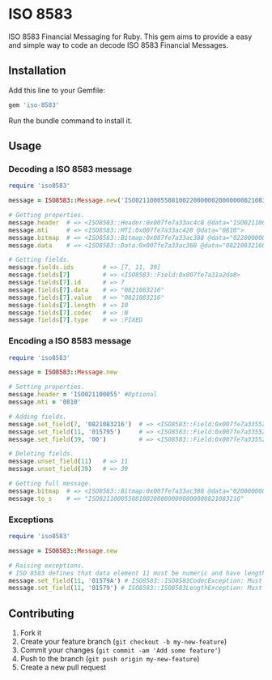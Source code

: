 # ISO 8583
ISO 8583 Financial Messaging for Ruby. This gem aims to provide a easy
and simple way to code an decode ISO 8583 Financial Messages.


## Installation
Add this line to your Gemfile:
```ruby
gem 'iso-8583'
```
Run the bundle command to install it.


## Usage
### Decoding a ISO 8583 message
```ruby
require 'iso8583'

message = ISO8583::Message.new('ISO02110005508100220000002000000082108321601579500301')

# Getting properties.
message.header  # => <ISO8583::Header:0x007fe7a33ac4c8 @data="ISO021100055">
message.mti     # => <ISO8583::MTI:0x007fe7a33ac428 @data="0810">
message.bitmap  # => <ISO8583::Bitmap:0x007fe7a33ac388 @data="0220000002000000">
message.data    # => <ISO8583::Data:0x007fe7a33ac360 @data="082108321601579500301">

# Getting fields.
message.fields.ids        # => [7, 11, 39]
message.fields[7]         # => <ISO8583::Field:0x007fe7a31a2da8>
message.fields[7].id      # => 7
message.fields[7].data    # => "0821083216"
message.fields[7].value   # => "0821083216"
message.fields[7].length  # => 10
message.fields[7].codec   # => :N
message.fields[7].type    # => :FIXED
```

### Encoding a ISO 8583 message
```ruby
require 'iso8583'

message = ISO8583::Message.new

# Setting properties.
message.header = 'ISO021100055' #Optional
message.mti = '0810'

# Adding fields.
message.set_field(7, '0821083216')  # => <ISO8583::Field:0x007fe7a33552e0>
message.set_field(11, '015795')     # => <ISO8583::Field:0x007fe7a3355268>
message.set_field(39, '00')         # => <ISO8583::Field:0x007fe7a3355218>

# Deleting fields.
message.unset_field(11)   # => 11
message.unset_field(39)   # => 39

# Getting full message.
message.bitmap  # => <ISO8583::Bitmap:0x007fe7a33ac388 @data="0200000000000000">
message.to_s    # => "ISO021100055081002000000000000000821083216"
```

### Exceptions
```ruby
require 'iso8583'

message = ISO8583::Message.new

# Raising exceptions.
# ISO 8583 defines that data element 11 must be numeric and have length of 6.
message.set_field(11, '01579A') # ISO8583::ISO8583CodecException: Must match /^[0-9]*$/
message.set_field(11, '01579') # ISO8583::ISO8583LengthException: Must have length == 6
```


## Contributing
1. Fork it
2. Create your feature branch (`git checkout -b my-new-feature`)
3. Commit your changes (`git commit -am 'Add some feature'`)
4. Push to the branch (`git push origin my-new-feature`)
5. Create a new pull request
